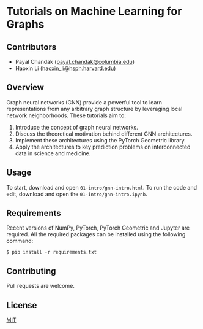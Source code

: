 # Tutorials on Machine Learning for Graphs

## Contributors
 
* Payal Chandak (payal.chandak@columbia.edu)
* Haoxin Li (haoxin_li@hsph.harvard.edu)

## Overview

Graph neural networks (GNN) provide a powerful tool to learn representations from any arbitrary graph structure by leveraging local network neighborhoods. These tutorials aim to:
  1. Introduce the concept of graph neural networks.
  2. Discuss the theoretical motivation behind different GNN architectures.
  3. Implement these architectures using the PyTorch Geometric library. 
  4. Apply the architectures to key prediction problems on interconnected data in science and medicine. 

## Usage

To start, download and open `01-intro/gnn-intro.html`. To run the code and edit, download and open the `01-intro/gnn-intro.ipynb`. 

## Requirements

Recent versions of NumPy, PyTorch, PyTorch Geometric and Jupyter are required. All the required packages can be installed using the following command: 

    $ pip install -r requirements.txt


## Contributing

Pull requests are welcome.

## License

[MIT](https://choosealicense.com/licenses/mit/)
